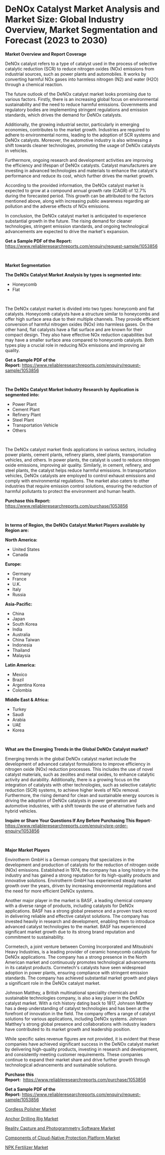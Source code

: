 <p><h1>DeNOx Catalyst Market Analysis and Market Size: Global Industry Overview, Market Segmentation and Forecast (2023 to 2030)</h1></p><p><strong>Market Overview and Report Coverage</strong></p>
<p><p>DeNOx catalyst refers to a type of catalyst used in the process of selective catalytic reduction (SCR) to reduce nitrogen oxides (NOx) emissions from industrial sources, such as power plants and automobiles. It works by converting harmful NOx gases into harmless nitrogen (N2) and water (H2O) through a chemical reaction.</p><p>The future outlook of the DeNOx catalyst market looks promising due to various factors. Firstly, there is an increasing global focus on environmental sustainability and the need to reduce harmful emissions. Governments and regulatory bodies are implementing stringent regulations and emission standards, which drives the demand for DeNOx catalysts.</p><p>Additionally, the growing industrial sector, particularly in emerging economies, contributes to the market growth. Industries are required to adhere to environmental norms, leading to the adoption of SCR systems and DeNOx catalysts. Moreover, the automotive industry is also witnessing a shift towards cleaner technologies, promoting the usage of DeNOx catalysts in vehicles.</p><p>Furthermore, ongoing research and development activities are improving the efficiency and lifespan of DeNOx catalysts. Catalyst manufacturers are investing in advanced technologies and materials to enhance the catalyst's performance and reduce its cost, which further drives the market growth.</p><p>According to the provided information, the DeNOx catalyst market is expected to grow at a compound annual growth rate (CAGR) of 12.7% during the forecasted period. This growth can be attributed to the factors mentioned above, along with increasing public awareness regarding air pollution and the adverse effects of NOx emissions.</p><p>In conclusion, the DeNOx catalyst market is anticipated to experience substantial growth in the future. The rising demand for cleaner technologies, stringent emission standards, and ongoing technological advancements are expected to drive the market's expansion.</p></p>
<p><strong>Get a Sample PDF of the Report:</strong> <a href="https://www.reliableresearchreports.com/enquiry/request-sample/1053856">https://www.reliableresearchreports.com/enquiry/request-sample/1053856</a></p>
<p>&nbsp;</p>
<p><strong>Market Segmentation</strong></p>
<p><strong>The DeNOx Catalyst Market Analysis by types is segmented into:</strong></p>
<p><ul><li>Honeycomb</li><li>Flat</li></ul></p>
<p>&nbsp;</p>
<p><p>The DeNOx catalyst market is divided into two types: honeycomb and flat catalysts. Honeycomb catalysts have a structure similar to honeycombs and offer high surface area due to their multiple channels. They provide efficient conversion of harmful nitrogen oxides (NOx) into harmless gases. On the other hand, flat catalysts have a flat surface and are known for their compact design. They also have effective NOx reduction capabilities but may have a smaller surface area compared to honeycomb catalysts. Both types play a crucial role in reducing NOx emissions and improving air quality.</p></p>
<p><strong>Get a Sample PDF of the Report:</strong>&nbsp;<a href="https://www.reliableresearchreports.com/enquiry/request-sample/1053856">https://www.reliableresearchreports.com/enquiry/request-sample/1053856</a></p>
<p>&nbsp;</p>
<p><strong>The DeNOx Catalyst Market Industry Research by Application is segmented into:</strong></p>
<p><ul><li>Power Plant</li><li>Cement Plant</li><li>Refinery Plant</li><li>Steel Plant</li><li>Transportation Vehicle</li><li>Others</li></ul></p>
<p>&nbsp;</p>
<p><p>The DeNOx catalyst market finds applications in various sectors, including power plants, cement plants, refinery plants, steel plants, transportation vehicles, and others. In power plants, the catalyst is used to reduce nitrogen oxide emissions, improving air quality. Similarly, in cement, refinery, and steel plants, the catalyst helps reduce harmful emissions. In transportation vehicles, DeNOx catalysts are employed to control exhaust emissions and comply with environmental regulations. The market also caters to other industries that require emission control solutions, ensuring the reduction of harmful pollutants to protect the environment and human health.</p></p>
<p><strong>Purchase this Report:</strong>&nbsp; <a href="https://www.reliableresearchreports.com/purchase/1053856">https://www.reliableresearchreports.com/purchase/1053856</a></p>
<p>&nbsp;</p>
<p><strong>In terms of Region, the DeNOx Catalyst Market Players available by Region are:</strong></p>
<p>
    <p> <strong> North America: </strong>
        <ul>
            <li>United States</li>
            <li>Canada</li>
        </ul>
        </p> 
    <p> <strong> Europe: </strong>
        <ul>
            <li>Germany</li>
            <li>France</li>
            <li>U.K.</li>
            <li>Italy</li>
            <li>Russia</li>
        </ul>
        </p> 
    <p> <strong> Asia-Pacific: </strong>
        <ul>
            <li>China</li>
            <li>Japan</li>
            <li>South Korea</li>
            <li>India</li>
            <li>Australia</li>
            <li>China Taiwan</li>
            <li>Indonesia</li>
            <li>Thailand</li>
            <li>Malaysia</li>
        </ul>
        </p> 
    <p> <strong> Latin America: </strong>
        <ul>
            <li>Mexico</li>
            <li>Brazil</li>
            <li>Argentina Korea</li>
            <li>Colombia</li>
        </ul>
        </p> 
    <p> <strong> Middle East & Africa: </strong>
        <ul>
            <li>Turkey</li>
            <li>Saudi</li>
            <li>Arabia</li>
            <li>UAE</li>
            <li>Korea</li>
        </ul>
    </p>
    </p>
<p>&nbsp;</p>
<p><strong>What are the Emerging Trends in the Global DeNOx Catalyst market?</strong></p>
<p><p>Emerging trends in the global DeNOx catalyst market include the development of advanced catalyst formulations to improve efficiency in nitrogen oxide (NOx) reduction processes. This includes the use of novel catalyst materials, such as zeolites and metal oxides, to enhance catalytic activity and durability. Additionally, there is a growing focus on the integration of catalysts with other technologies, such as selective catalytic reduction (SCR) systems, to achieve higher levels of NOx removal. Furthermore, the rising demand for clean and sustainable energy sources is driving the adoption of DeNOx catalysts in power generation and automotive industries, with a shift towards the use of alternative fuels and hybrid vehicles.</p></p>
<p><strong>Inquire or Share Your Questions If Any Before Purchasing This Report</strong>- <a href="https://www.reliableresearchreports.com/enquiry/pre-order-enquiry/1053856">https://www.reliableresearchreports.com/enquiry/pre-order-enquiry/1053856</a></p>
<p>&nbsp;</p>
<p><strong>Major Market Players</strong></p>
<p><p>Envirotherm GmbH is a German company that specializes in the development and production of catalysts for the reduction of nitrogen oxide (NOx) emissions. Established in 1974, the company has a long history in the industry and has gained a strong reputation for its high-quality products and innovative solutions. Envirotherm GmbH has experienced steady market growth over the years, driven by increasing environmental regulations and the need for more efficient DeNOx systems.</p><p>Another major player in the market is BASF, a leading chemical company with a diverse range of products, including catalysts for DeNOx applications. BASF has a strong global presence and a proven track record in delivering reliable and effective catalyst solutions. The company has invested heavily in research and development, enabling them to introduce advanced catalyst technologies to the market. BASF has experienced significant market growth due to its strong brand reputation and commitment to sustainability.</p><p>Cormetech, a joint venture between Corning Incorporated and Mitsubishi Heavy Industries, is a leading provider of ceramic honeycomb catalysts for DeNOx applications. The company has a strong presence in the North American market and continuously promotes technological advancements in its catalyst products. Cormetech's catalysts have seen widespread adoption in power plants, ensuring compliance with stringent emission standards. The company has achieved substantial market growth and plays a significant role in the DeNOx catalyst market.</p><p>Johnson Matthey, a British multinational speciality chemicals and sustainable technologies company, is also a key player in the DeNOx catalyst market. With a rich history dating back to 1817, Johnson Matthey has a deep understanding of catalyst technologies and has been at the forefront of innovation in the field. The company offers a range of catalyst solutions for various applications, including DeNOx systems. Johnson Matthey's strong global presence and collaborations with industry leaders have contributed to its market growth and leadership position.</p><p>While specific sales revenue figures are not provided, it is evident that these companies have achieved significant success in the DeNOx catalyst market by delivering high-quality products, investing in research and development, and consistently meeting customer requirements. These companies continue to expand their market share and drive further growth through technological advancements and sustainable solutions.</p></p>
<p><strong>Purchase this Report:</strong>&nbsp;&nbsp;<a href="https://www.reliableresearchreports.com/purchase/1053856">https://www.reliableresearchreports.com/purchase/1053856</a></p>
<p></p>
<p><strong>Get a Sample PDF of the Report:</strong>&nbsp;<a href="https://www.reliableresearchreports.com/enquiry/request-sample/1053856">https://www.reliableresearchreports.com/enquiry/request-sample/1053856</a></p>
<p><p><a href="https://medium.com/@aniket.reportprime23/cordless-polisher-market-size-and-market-trends-complete-industry-overview-2023-to-2030-0c984bedb5f5">Cordless Polisher Market</a></p><p><a href="https://medium.com/@shivangi.reportprime/anchor-drilling-rig-market-outlook-industry-overview-and-forecast-2023-to-2030-10447ca13808">Anchor Drilling Rig Market</a></p><p><a href="https://www.linkedin.com/pulse/reality-capture-photogrammetry-software-market-size-share-vtjce/">Reality Capture and Photogrammetry Software Market</a></p><p><a href="https://www.linkedin.com/pulse/components-cloud-native-protection-platform-market-size-growth-po7me/">Components of Cloud-Native Protection Platform Market</a></p><p><a href="https://github.com/Paul14Anderson63/Market-Research-Report-List-1/blob/main/npk-fertilizer-market.md">NPK Fertilizer Market</a></p></p>